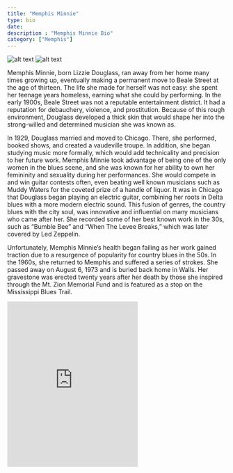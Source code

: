 ```yaml
---
title: "Memphis Minnie"
type: bio
date:
description : "Memphis Minnie Bio"
category: ["Memphis"]
---
```

![alt text](/images/memphisminnie.jpg)
![alt text](/images/memphisminnie2.jpg)

Memphis Minnie, born Lizzie Douglass, ran away from her home many times growing up, eventually making a permanent move to Beale Street at the age of thirteen. The life she made for herself was not easy: she spent her teenage years homeless, earning what she could by performing. In the early 1900s, Beale Street was not a reputable entertainment district. It had a reputation for debauchery, violence, and prostitution. Because of this rough environment, Douglass developed a thick skin that would shape her into the strong-willed and determined musician she was known as. 

In 1929, Douglass married and moved to Chicago. There, she performed, booked shows, and created a vaudeville troupe. In addition, she began studying music more formally, which would add technicality and precision to her future work. Memphis Minnie took advantage of being one of the only women in the blues scene, and she was known for her ability to own her femininity and sexuality during her performances. She would compete in and win guitar contests often, even beating well known musicians such as Muddy Waters for the coveted prize of a handle of liquor.  It was in Chicago that Douglass began playing an electric guitar, combining her roots in Delta blues with a more modern electric sound. This fusion of genres, the country blues with the city soul, was innovative and influential on many musicians who came after her. She recorded some of her best known work in the 30s, such as “Bumble Bee” and “When The Levee Breaks,” which was later covered by Led Zeppelin.

Unfortunately, Memphis Minnie’s health began failing as her work gained traction due to a resurgence of popularity for country blues in the 50s. In the 1960s, she returned to Memphis and suffered a series of strokes. She passed away on August 6, 1973 and is buried back home in Walls. Her gravestone was erected twenty years after her death by those she inspired through the Mt. Zion Memorial Fund and is featured as a stop on the Mississippi Blues Trail. 

<iframe src="https://open.spotify.com/embed/artist/2WGyRLosdDgGJTLijIPpNC" width="300" height="380" frameborder="0" allowtransparency="true" allow="encrypted-media"></iframe>




